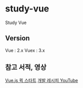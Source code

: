 # study-vue
Study Vue

## Version
Vue : 2.x
Vuex : 3.x

## 참고 서적, 영상
[Vue.js 퀵 스타트](http://www.kyobobook.co.kr/product/detailViewKor.laf?barcode=9791186710197)
[개발 레시피 YouTube](https://www.youtube.com/channel/UC516FbDUXu_-vIZwdfayK0w)

